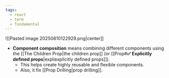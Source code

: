```yaml
---
tags:
  - react
  - term
  - fundamental
---
```


![[Pasted image 20250810122929.png|center]]

- **Component composition** means combining different components using the [[The Children Prop|the children prop]] (or [[Prop#**✅ Explicitly defined props**|expliexplicitly defined props]]).
	- This helps create highly reusable and flexible components.
	- Also, it fix [[Prop Drilling|prop drilling]].